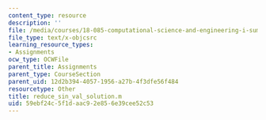 ```yaml
---
content_type: resource
description: ''
file: /media/courses/18-085-computational-science-and-engineering-i-summer-2020/59ebf24c5f1daac92e856e39cee52c53_reduce_sin_val_solution.m
file_type: text/x-objcsrc
learning_resource_types:
- Assignments
ocw_type: OCWFile
parent_title: Assignments
parent_type: CourseSection
parent_uid: 12d2b394-4057-1956-a27b-4f3dfe56f484
resourcetype: Other
title: reduce_sin_val_solution.m
uid: 59ebf24c-5f1d-aac9-2e85-6e39cee52c53
---
```

